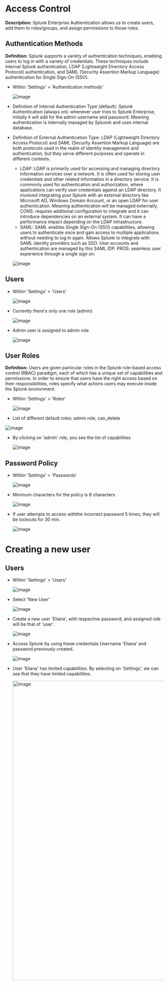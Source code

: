 # Access Control

**Description:** Splunk Enterprise Authentication allows us to create users, add them to roles/groups, and assign permissions to those roles.

## Authentication Methods

**Definition:** Splunk supports a variety of authentication techniques, enabling users to log in with a variety of credentials. These techniques include internal Splunk authentication, LDAP (Lightweight Directory Access Protocol) authentication, and SAML (Security Assertion Markup Language) authentication for Single Sign-On (SSO).

* Within 'Settings' > 'Authentication methods'

  ![image](https://github.com/user-attachments/assets/7ef9f434-2775-4234-a231-7259685e4576)

* Definition of Internal Authentication Type (default): Splunk Authentication (always on): whenever user tries to Splunk Enterprise, initially it will add for the admin username and password. Meaning authentication is internally managed by Spluonk and uses internal database.
* Definition of External Authentication Type: LDAP (Lightweight Directory Access Protocol) and SAML (Security Assertion Markup Language) are both protocols used in the realm of identity management and authentication, but they serve different purposes and operate in different contexts. 
  * LDAP: LDAP is primarily used for accessing and managing directory information services over a network. It is often used for storing user credentials and other related information in a directory service. It is commonly used for authentication and authorization, where applications can verify user credentials against an LDAP directory. It involved integrating your Splunk with an external directory like Microsoft AD, Windows Domain Account, or an open LDAP for user authentication. Meaning authentication will be managed externally. CONS: requires additional configuration to integrate and it can introduce dependencies on an external system. It can have a performance impact depending on the LDAP infrastructure. 
  * SAML: SAML enables Single Sign-On (SSO) capabilities, allowing users to authenticate once and gain access to multiple applications without needing to log in again. Allows Splunk to integrate with SAML identity providers such as SSO. User accounts and authentication are managed by this SAML IDP. PROS: seamless user experience through a single sign on. 

  ![image](https://github.com/user-attachments/assets/818a8ff3-3ab3-4120-92a3-59b67b159be9)

## Users

* Within 'Settings' > 'Users'

  ![image](https://github.com/user-attachments/assets/6f1d7ff3-35d5-433e-a3f0-da559f72805c)

* Currently there's only one role (admin)

  ![image](https://github.com/user-attachments/assets/6ba265fa-c3c2-4e97-9f18-ac6a908762f1)

* Admin user is assigned to admin role

  ![image](https://github.com/user-attachments/assets/cabe470c-5dcf-4060-abc4-a4ecb76cc2aa)

## User Roles

**Definition:** Users are given particular roles in the Splunk role-based access control (RBAC) paradigm, each of which has a unique set of capabilities and permissions. In order to ensure that users have the right access based on their responsibilities, roles specify what actions users may execute inside the Splunk environment.

* Within 'Settings' > 'Roles'

  ![image](https://github.com/user-attachments/assets/faeb486d-d038-4920-90dd-4e1f5846b566)

*  List of different default roles: admin role, can_delete

  ![image](https://github.com/user-attachments/assets/f5da4939-6dc9-4e46-b03d-b05c9dadcd1d)

* By clicking on 'admin' role, you see the list of capabilities

  ![image](https://github.com/user-attachments/assets/9ecea81e-fa52-4c97-91bb-481b5e869238)

## Password Policy

* Within 'Settings' > 'Passwords'

  ![image](https://github.com/user-attachments/assets/7eca67f1-5639-4c5a-8766-59ce1eb1a0f5)

* Minimum characters for the policy is 8 characters

  ![image](https://github.com/user-attachments/assets/bad648a9-c264-4b0e-b646-acd47cdaf3d9)

* If user attempts to access withthe incorrect password 5 times, they will be lockouts for 30 min.

  ![image](https://github.com/user-attachments/assets/e3bc3f4a-cce7-4fc5-95e8-301840d066b4)

# Creating a new user

## Users

* Within 'Settings' > 'Users'

  ![image](https://github.com/user-attachments/assets/6f1d7ff3-35d5-433e-a3f0-da559f72805c)

* Select 'New User'

  ![image](https://github.com/user-attachments/assets/f7bd37ef-3d51-4f87-accd-7987500b42b6)

* Create a new user 'Eliana', with respective password, and assigned role will be that of 'user'.

  ![image](https://github.com/user-attachments/assets/2e956239-d22a-4236-8a23-c19c7aabbedd)

* Access Splunk by using these credentials Username 'Eliana' and password previously created.

  ![image](https://github.com/user-attachments/assets/83afaa1e-08cc-4db7-9ab7-89e2d2600637)

* User 'Eliana' has limited capabilities. By selecting on 'Settings', we can see that they have limited capabilities.

  <img width="954" alt="image" src="https://github.com/user-attachments/assets/4814f100-a0ac-497f-b9c5-0942c7dd4197" />

